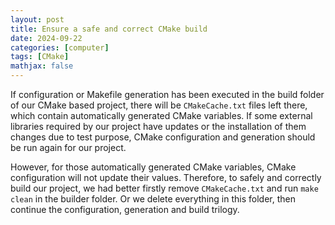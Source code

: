 ```yaml
---
layout: post
title: Ensure a safe and correct CMake build
date: 2024-09-22
categories: [computer]
tags: [CMake]
mathjax: false
---
```


If configuration or Makefile generation has been executed in the build folder of our CMake based project, there will be `CMakeCache.txt` files left there, which contain automatically generated CMake variables. If some external libraries required by our project have updates or the installation of them changes due to test purpose, CMake configuration and generation should be run again for our project.

However, for those automatically generated CMake variables, CMake configuration will not update their values. Therefore, to safely and correctly build our project, we had better firstly remove `CMakeCache.txt` and run `make clean` in the builder folder. Or we delete everything in this folder, then continue the configuration, generation and build trilogy.
